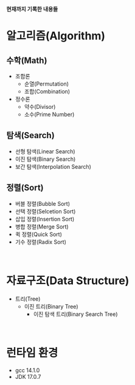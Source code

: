 **현재까지 기록한 내용들**

# 알고리즘(Algorithm)
## 수학(Math)
+ 조합론
  + 순열(Permutation)
  + 조합(Combination)
+ 정수론
  + 약수(Divisor)
  + 소수(Prime Number)
## 탐색(Search)
+ 선형 탐색(Linear Search)
+ 이진 탐색(Binary Search)
+ 보간 탐색(Interpolation Search)
## 정렬(Sort)
+ 버블 정렬(Bubble Sort)
+ 선택 정렬(Selcetion Sort)
+ 삽입 정렬(Insertion Sort)
+ 병합 정렬(Merge Sort)
+ 퀵 정렬(Quick Sort)
+ 기수 정렬(Radix Sort)

<br/>

# 자료구조(Data Structure)
+ 트리(Tree)
  + 이진 트리(Binary Tree)
    + 이진 탐색 트리(Binary Search Tree)

<br/>

# 런타임 환경
+ gcc 14.1.0
+ JDK 17.0.7